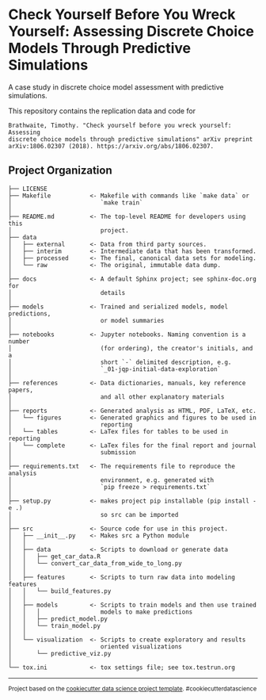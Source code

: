 Check Yourself Before You Wreck Yourself: Assessing Discrete Choice Models Through Predictive Simulations
==============================

A case study in discrete choice model assessment with predictive simulations.

This repository contains the replication data and code for

    Brathwaite, Timothy. "Check yourself before you wreck yourself: Assessing
    discrete choice models through predictive simulations" arXiv preprint
    arXiv:1806.02307 (2018). https://arxiv.org/abs/1806.02307.

Project Organization
------------

    ├── LICENSE
    ├── Makefile           <- Makefile with commands like `make data` or
    │                         `make train`
    │
    ├── README.md          <- The top-level README for developers using this
    │                         project.
    ├── data
    │   ├── external       <- Data from third party sources.
    │   ├── interim        <- Intermediate data that has been transformed.
    │   ├── processed      <- The final, canonical data sets for modeling.
    │   └── raw            <- The original, immutable data dump.
    │
    ├── docs               <- A default Sphinx project; see sphinx-doc.org for
    │                         details
    │
    ├── models             <- Trained and serialized models, model predictions,
    │                         or model summaries
    │
    ├── notebooks          <- Jupyter notebooks. Naming convention is a number
    │                         (for ordering), the creator's initials, and a
    │                         short `-` delimited description, e.g.
    │                         `_01-jqp-initial-data-exploration`
    │
    ├── references         <- Data dictionaries, manuals, key reference papers,
    │                         and all other explanatory materials
    │
    ├── reports            <- Generated analysis as HTML, PDF, LaTeX, etc.
    │   └── figures        <- Generated graphics and figures to be used in
    │                         reporting
    │   └── tables         <- LaTex files for tables to be used in reporting
    │   └── complete       <- LaTex files for the final report and journal
    │                         submission
    │
    ├── requirements.txt   <- The requirements file to reproduce the analysis
    │                         environment, e.g. generated with
    │                         `pip freeze > requirements.txt`
    │
    ├── setup.py           <- makes project pip installable (pip install -e .)
    │                         so src can be imported
    │
    ├── src                <- Source code for use in this project.
    │   ├── __init__.py    <- Makes src a Python module
    │   │
    │   ├── data           <- Scripts to download or generate data
    │   │   ├── get_car_data.R
    │   │   └── convert_car_data_from_wide_to_long.py
    │   │
    │   ├── features       <- Scripts to turn raw data into modeling features
    │   │   └── build_features.py
    │   │
    │   ├── models         <- Scripts to train models and then use trained
    │   │   │                 models to make predictions
    │   │   ├── predict_model.py
    │   │   └── train_model.py
    │   │
    │   └── visualization  <- Scripts to create exploratory and results
    │                         oriented visualizations
    │       └── predictive_viz.py
    │
    └── tox.ini            <- tox settings file; see tox.testrun.org


--------

<p><small>Project based on the <a target="_blank" href="https://drivendata.github.io/cookiecutter-data-science/">cookiecutter data science project template</a>. #cookiecutterdatascience</small></p>
